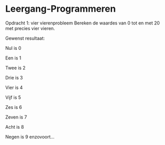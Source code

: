 # Leergang-Programmeren

Opdracht 1: vier vierenprobleem
Bereken de waardes van 0 tot en met 20 met precies vier vieren.

Gewenst resultaat:

Nul is 0

Een is 1

Twee is 2

Drie is 3

Vier is 4

Vijf is 5

Zes is 6

Zeven is 7

Acht is 8

Negen is 9
enzovoort...


